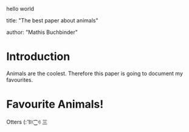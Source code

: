 hello world

title: "The best paper about animals"

author: "Mathis Buchbinder"

# Introduction

Animals are the coolest.
Therefore this paper is going to document my favourites.

# Favourite Animals!

Otters (:ᘌꇤ⁐ꃳ 三
